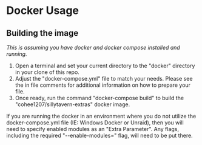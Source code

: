 # Docker Usage

## Building the image

*This is assuming you have docker and docker compose installed and running.*

1. Open a terminal and set your current directory to the "docker" directory in your clone of this repo.
2. Adjust the "docker-compose.yml" file to match your needs. Please see the in file comments for additional information on how to prepare your file.
3. Once ready, run the command "docker-compose build" to build the "cohee1207/sillytavern-extras" docker image.

If you are running the docker in an environment where you do not utilize the docker-compose.yml file (IE: Windows Docker or Unraid), then you will need to specify enabled modules as an "Extra Parameter". Any flags, including the required "--enable-modules=" flag, will need to be put there.

